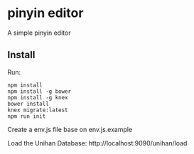 # pinyin editor
A simple pinyin editor

## Install
Run:

```
npm install
npm install -g bower
npm install -g knex
bower install
knex migrate:latest
npm run init
```
Create a env.js file base on env.js.example


Load the Unihan Database:
http://localhost:9090/unihan/load